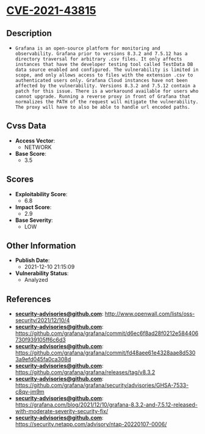 
# [CVE-2021-43815](http://www.openwall.com/lists/oss-security/2021/12/10/4)

## Description

- `Grafana is an open-source platform for monitoring and observability. Grafana prior to versions 8.3.2 and 7.5.12 has a directory traversal for arbitrary .csv files. It only affects instances that have the developer testing tool called TestData DB data source enabled and configured. The vulnerability is limited in scope, and only allows access to files with the extension .csv to authenticated users only. Grafana Cloud instances have not been affected by the vulnerability. Versions 8.3.2 and 7.5.12 contain a patch for this issue. There is a workaround available for users who cannot upgrade. Running a reverse proxy in front of Grafana that normalizes the PATH of the request will mitigate the vulnerability. The proxy will have to also be able to handle url encoded paths.`

## Cvss Data

- **Access Vector**:
  - NETWORK
- **Base Score**:
  - 3.5

## Scores

- **Exploitability Score**:
  - 6.8
- **Impact Score**:
  - 2.9
- **Base Severity**:
  - LOW

## Other Information

- **Publish Date**:
  - 2021-12-10 21:15:09
- **Vulnerability Status**:
  - Analyzed

## References

- **security-advisories@github.com**: http://www.openwall.com/lists/oss-security/2021/12/10/4
- **security-advisories@github.com**: https://github.com/grafana/grafana/commit/d6ec6f8ad28f0212e584406730f939105ff6c6d3
- **security-advisories@github.com**: https://github.com/grafana/grafana/commit/fd48aee61e4328aae8d5303a9efd045fa0ca308d
- **security-advisories@github.com**: https://github.com/grafana/grafana/releases/tag/v8.3.2
- **security-advisories@github.com**: https://github.com/grafana/grafana/security/advisories/GHSA-7533-c8qv-jm9m
- **security-advisories@github.com**: https://grafana.com/blog/2021/12/10/grafana-8.3.2-and-7.5.12-released-with-moderate-severity-security-fix/
- **security-advisories@github.com**: https://security.netapp.com/advisory/ntap-20220107-0006/

